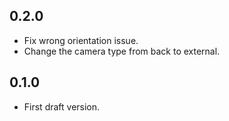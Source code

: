 ## 0.2.0
* Fix wrong orientation issue.
* Change the camera type from back to external.

## 0.1.0
* First draft version.
